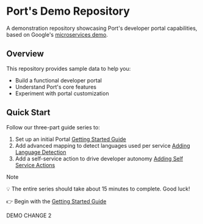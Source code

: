 # Port's Demo Repository

A demonstration repository showcasing Port's developer portal capabilities, based on Google's [microservices demo](https://github.com/GoogleCloudPlatform/microservices-demo).

## Overview

This repository provides sample data to help you:

- Build a functional developer portal
- Understand Port's core features
- Experiment with portal customization

## Quick Start

Follow our three-part guide series to:

1. Set up an initial Portal [Getting Started Guide](GETTING-STARTED.md)
2. Add advanced mapping to detect languages used per service [Adding Language Detection](ADDING-LANGUAGE.md)
3. Add a self-service action to drive developer autonomy [Adding Self Service Actions](SELF-SERVICE-ACTIONS.md)

> [!NOTE]  
> 💡 The entire series should take about 15 minutes to complete. Good luck!

👉 Begin with the [Getting Started Guide](GETTING-STARTED.md)

DEMO CHANGE 2
